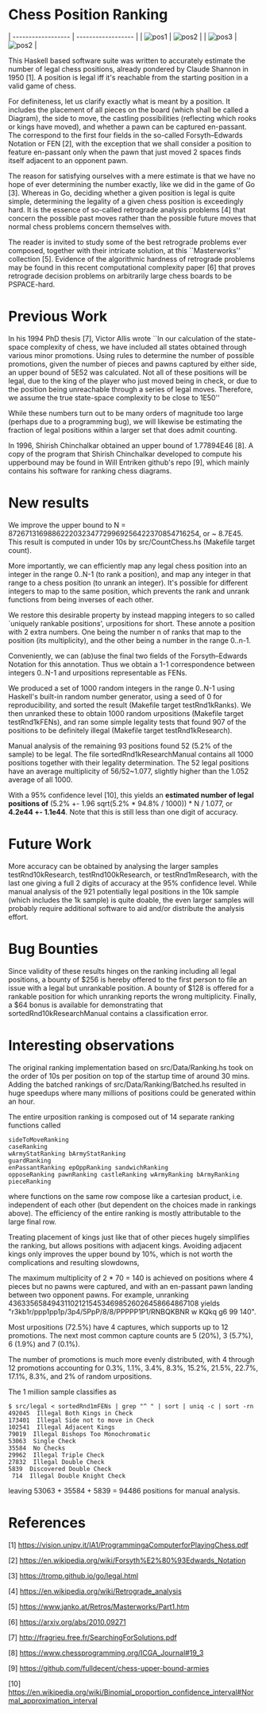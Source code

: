# Chess Position Ranking

| ------------------ | ------------------ |
| ![pos1](test1.png) | ![pos2](test1.png) |
| ![pos3](test1.png) | ![pos2](test1.png) |

This Haskell based software suite was written to accurately estimate the number of legal chess positions, already pondered by Claude Shannon in 1950 [1]. A position is legal iff it's reachable from the starting position in a valid game of chess.

For definiteness, let us clarify exactly what is meant by a position. It includes the placement of all pieces on the board (which shall be called a Diagram), the side to move, the castling possibilities (reflecting which rooks or kings have moved), and whether a pawn can be captured en-passant.
The correspond to the first four fields in the so-called Forsyth–Edwards Notation or FEN [2], with the exception that we shall consider a position to feature en-passant only when the pawn that just moved 2 spaces finds itself adjacent to an opponent pawn.

The reason for satisfying ourselves with a mere estimate is that we have no hope of ever determining the number exactly, like we did in the game of Go [3]. Whereas in Go, deciding whether a given position is legal is quite simple, determining the legality of a given chess position is exceedingly hard. It is the essence of so-called retrograde analysis problems [4] that concern the possible past moves rather than the possible future moves that normal chess problems concern themselves with.

The reader is invited to study some of the best retrograde problems ever composed, together with their intricate solution, at this ``Masterworks'' collection [5]. Evidence of the algorithmic hardness of retrograde problems may be found in this recent computational complexity paper [6] that proves retrograde decision problems on arbitrarily large chess boards to be PSPACE-hard.

# Previous Work

In his 1994 PhD thesis [7], Victor Allis wrote
``In our calculation of the state-space complexity of chess, we have included
all states obtained through various minor promotions. Using rules to
determine the number of possible promotions, given the number of pieces
and pawns captured by either side, an upper bound of 5E52 was calculated.
Not all of these positions will be legal, due to the king of the player who just
moved being in check, or due to the position being unreachable through a
series of legal moves. Therefore, we assume the true state-space complexity
to be close to 1E50''

While these numbers turn out to be many orders of magnitude too large (perhaps due to a programming bug), we will likewise be estimating the fraction of legal positions within a larger set that does admit counting.

In 1996, Shirish Chinchalkar obtained an upper bound of 1.77894E46 [8].
A copy of the program that Shirish Chinchalkar developed to compute his upperbound may be found
in Will Entriken github's repo [9], which mainly contains his software for ranking chess diagrams.

# New results

We improve the upper bound to N = 8726713169886222032347729969256422370854716254, or ~ 8.7E45. This result is computed in under 10s by src/CountChess.hs (Makefile target count).

More importantly, we can efficiently map any legal chess position into an integer in the range 0..N-1 (to rank a position), and map any integer in that range to a chess position (to unrank an integer).
It's possible for different integers to map to the same position, which prevents the rank and unrank functions from being inverses of each other.

We restore this desirable property by instead mapping integers to so called `uniquely rankable positions', urpositions for short. These annote a position with 2 extra numbers. One being the number n of ranks that map to the position (its multiplicity), and the other being a number in the range 0..n-1.

Conveniently, we can (ab)use the final two fields of the Forsyth–Edwards Notation for this annotation.
Thus we obtain a 1-1 correspondence between integers 0..N-1 and urpositions representable as FENs.

We produced a set of 1000 random integers in the range 0..N-1 using Haskell's built-in random number generator, using a seed of 0 for reproducibility, and sorted the result (Makefile target testRnd1kRanks).
We then unranked these to obtain 1000 random urpositions (Makefile target testRnd1kFENs), and ran some simple legality tests that found 907 of the positions to be definitely illegal (Makefile target testRnd1kResearch).

Manual analysis of the remaining 93 positions found 52 (5.2% of the sample) to be legal.
The file sortedRnd1kResearchManual contains all 1000 positions together with their legality determination. The 52 legal positions have an average multiplicity of 56/52~1.077, slightly higher than the 1.052 average of all 1000.

With a 95% confidence level [10], this yields an **estimated number of legal positions of** (5.2% +- 1.96 sqrt(5.2% * 94.8% / 1000)) * N / 1.077, or **4.2e44 +- 1.1e44**.
Note that this is still less than one digit of accuracy.

# Future Work

More accuracy can be obtained by analysing the larger samples testRnd10kResearch, testRnd100kResearch, or testRnd1mResearch, with the last one giving a full 2 digits of accuracy at the 95% confidence level.
While manual analysis of the 921 potentially legal positions in the 10k sample (which includes the 1k sample) is quite doable, the even larger samples will probably require additional software to aid and/or distribute the analysis effort.

# Bug Bounties

Since validity of these results hinges on the ranking including all legal positions, a bounty of $256 is hereby offered to the first person to file an issue with a legal but unrankable position. A bounty of $128 is offered for a rankable position for which unranking reports the wrong multiplicity. Finally, a $64 bonus is available for demonstrating that sortedRnd10kResearchManual contains a classification error.

# Interesting observations

The original ranking implementation based on src/Data/Ranking.hs took on the order of 10s per position on top of the startup time of around 30 mins.
Adding the batched rankings of src/Data/Ranking/Batched.hs resulted in huge speedups where many millions of positions could be generated within an hour.

The entire urposition ranking is composed out of 14 separate ranking functions called

    sideToMoveRanking
    caseRanking
    wArmyStatRanking bArmyStatRanking
    guardRanking
    enPassantRanking epOppRanking sandwichRanking
    opposeRanking pawnRanking castleRanking wArmyRanking bArmyRanking pieceRanking

where functions on the same row compose like a cartesian product, i.e. independent of each other (but dependent on the choices made in rankings above). The efficiency of the entire ranking is mostly attributable to the large final row.

Treating placement of kings just like that of other pieces hugely simplifies the ranking,
but allows positions with adjacent kings. Avoiding adjacent kings only improves the upper bound by 10%, which is not worth the complications and resulting slowdowns,

The maximum multiplicity of 2 * 70 = 140 is achieved on positions where 4 pieces but no pawns were captured, and with an en-passant pawn landing between two opponent pawns. For example, unranking 4363356584943110212154534698526026458664867108 yields "r3kb1r/ppp1pp1p/3p4/5PpP/8/8/PPPPP1P1/RNBQKBNR w KQkq g6 99 140".

Most urpositions (72.5%) have 4 captures, which supports up to 12 promotions.
The next most common capture counts are 5 (20%), 3 (5.7%), 6 (1.9%) and 7 (0.1%).

The number of promotions is much more evenly distributed, with 4 through 12 promotions accounting for
0.3%, 1.1%, 3.4%, 8.3%, 15.2%, 21.5%, 22.7%, 17.1%, 8.3%, and 2% of random urpositions.

The 1 million sample classifies as

    $ src/legal < sortedRnd1mFENs | grep "^ " | sort | uniq -c | sort -rn
    492045  Illegal Both Kings in Check
    173401  Illegal Side not to move in Check
    102541  Illegal Adjacent Kings
    79019  Illegal Bishops Too Monochromatic
    53063  Single Check
    35584  No Checks
    29962  Illegal Triple Check
    27832  Illegal Double Check
    5839  Discovered Double Check
     714  Illegal Double Knight Check

leaving 53063 + 35584 + 5839 = 94486 positions for manual analysis.

# References

[1] https://vision.unipv.it/IA1/ProgrammingaComputerforPlayingChess.pdf

[2] https://en.wikipedia.org/wiki/Forsyth%E2%80%93Edwards_Notation

[3] https://tromp.github.io/go/legal.html

[4] https://en.wikipedia.org/wiki/Retrograde_analysis

[5] https://www.janko.at/Retros/Masterworks/Part1.htm

[6] https://arxiv.org/abs/2010.09271

[7] http://fragrieu.free.fr/SearchingForSolutions.pdf

[8] https://www.chessprogramming.org/ICGA_Journal#19_3

[9] https://github.com/fulldecent/chess-upper-bound-armies

[10] https://en.wikipedia.org/wiki/Binomial_proportion_confidence_interval#Normal_approximation_interval
